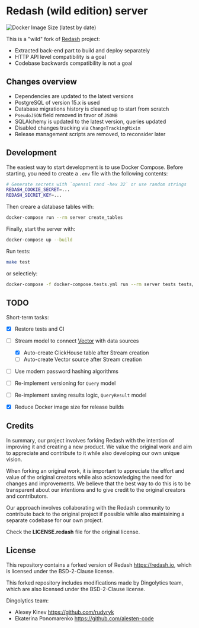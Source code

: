 Redash (wild edition) server
============================

![Docker Image Size (latest by date)](https://img.shields.io/docker/image-size/dingolytics/redash-wild-server?sort=date)

This is a "wild" fork of [Redash](https://redash.io) project:  

- Extracted back-end part to build and deploy separately
- HTTP API level compatibility is a goal
- Codebase backwards compatibility is not a goal


Changes overview
----------------

- Dependencies are updated to the latest versions
- PostgreSQL of version 15.x is used
- Database migrations history is cleaned up to start from scratch
- `PseudoJSON` field removed in favor of `JSONB`
- SQLAlchemy is updated to the latest version, queries updated
- Disabled changes tracking via `ChangeTrackingMixin`
- Release management scripts are removed, to reconsider later


Development
-----------

The easiest way to start development is to use Docker Compose. Before
starting, you need to create a `.env` file with the following contents:

```bash
# Generate secrets with `openssl rand -hex 32` or use random strings
REDASH_COOKIE_SECRET=...
REDASH_SECRET_KEY=...
```

Then creare a database tables with:

```bash
docker-compose run --rm server create_tables
```

Finally, start the server with:

```bash
docker-compose up --build
```

Run tests:

```bash
make test
```

or selectiely:

```bash
docker-compose -f docker-compose.tests.yml run --rm server tests tests/models
```


TODO
----

Short-term tasks:

- [x] Restore tests and CI
- [ ] Stream model to connect [Vector](https://vector.dev) with data sources
  - [x] Auto-create ClickHouse table after Stream creation
  - [ ] Auto-create Vector source after Stream creation
- [ ] Use modern password hashing algorithms
- [ ] Re-implement versioning for `Query` model
- [ ] Re-implement saving results logic, `QueryResult` model
- [x] Reduce Docker image size for release builds


Credits
-------

In summary, our project involves forking Redash with the intention of
improving it and creating a new product. We value the original work and
aim to appreciate and contribute to it while also developing our own
unique vision.

When forking an original work, it is important to appreciate the effort and
value of the original creators while also acknowledging the need for changes
and improvements. We believe that the best way to do this is to be transparent
about our intentions and to give credit to the original creators
and contributors.

Our approach involves collaborating with the Redash community to contribute
back to the original project if possible while also maintaining a separate
codebase for our own project. 

Check the **LICENSE.redash** file for the original license.


License
-------

This repository contains a forked version of Redash <https://redash.io>,
which is licensed under the BSD-2-Clause license.

This forked repository includes modifications made by Dingolytics team,
which are also licensed under the BSD-2-Clause license.

Dingolytics team:

- Alexey Kinev <https://github.com/rudyryk>
- Ekaterina Ponomarenko <https://github.com/alesten-code>
